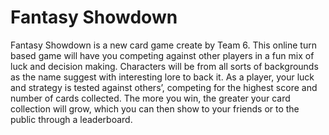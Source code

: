 # Fantasy Showdown
Fantasy Showdown is a new card game create by Team 6. This online turn based game will have you competing against other players in a fun mix of luck and decision making. Characters will be from all sorts of backgrounds as the name suggest with interesting lore to back it. As a player, your luck and strategy is tested against others’, competing for the highest score and number of cards collected. The more you win, the greater your card collection will grow, which you can then show to your friends or to the public through a leaderboard.
